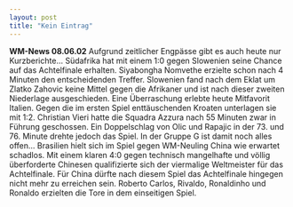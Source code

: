 ```yaml
---
layout: post
title: "Kein Eintrag"
---
```


**WM-News 08.06.02** Aufgrund zeitlicher Engpässe gibt es auch heute nur Kurzberichte... Südafrika hat mit einem 1:0 gegen Slowenien seine Chance auf das Achtelfinale erhalten. Siyabongha Nomvethe erzielte schon nach 4 Minuten den entscheidenden Treffer. Slowenien fand nach dem Eklat um Zlatko Zahovic keine Mittel gegen die Afrikaner und ist nach dieser zweiten Niederlage ausgeschieden. Eine Überraschung erlebte heute Mitfavorit Italien. Gegen die im ersten Spiel enttäuschenden Kroaten unterlagen sie mit 1:2. Christian Vieri hatte die Squadra Azzura nach 55 Minuten zwar in Führung geschossen. Ein Doppelschlag von Olic und Rapajic in der 73. und 76. Minute drehte jedoch das Spiel. In der Gruppe G ist damit noch alles offen... Brasilien hielt sich im Spiel gegen WM-Neuling China wie erwartet schadlos. Mit einem klaren 4:0 gegen technisch mangelhafte und völlig überforderte Chinesen qualifizierte sich der viermalige Weltmeister für das Achtelfinale. Für China dürfte nach diesem Spiel das Achtelfinale hingegen nicht mehr zu erreichen sein. Roberto Carlos, Rivaldo, Ronaldinho und Ronaldo erzielten die Tore in dem einseitigen Spiel.
